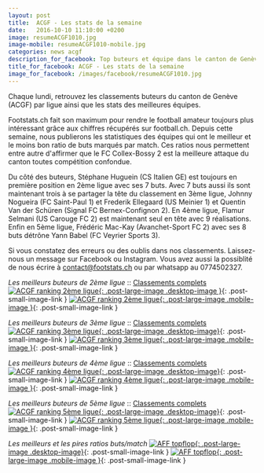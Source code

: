 ```yaml
---
layout: post
title:  ACGF - Les stats de la semaine
date:   2016-10-10 11:10:00 +0200
image: resumeACGF1010.jpg
image-mobile: resumeACGF1010-mobile.jpg
categories: news acgf
description_for_facebook: Top buteurs et équipe dans le canton de Genève
title_for_facebook: ACGF - Les stats de la semaine
image_for_facebook: /images/facebook/resumeACGF1010.jpg
---
```

Chaque lundi, retrouvez les classements buteurs du canton de Genève (ACGF) par ligue ainsi que les stats des meilleures équipes.

Footstats.ch fait son maximum pour rendre le football amateur toujours plus intéressant grâce aux chiffres récupérés sur football.ch. Depuis cette semaine, nous publierons les statistiques des équipes qui ont le meilleur et le moins bon ratio de buts marqués par match. Ces ratios nous permettent entre autre d'affirmer que le FC Collex-Bossy 2 est la meilleure attaque du canton toutes compétition confondue.

Du côté des buteurs, Stéphane Huguein (CS Italien GE) est toujours en première position en 2ème ligue avec ses 7 buts. Avec 7 buts aussi ils sont maintenant trois à se partager la tête du classement en 3ème ligue, Johnny Nogueira (FC Saint-Paul 1) et Frederik Ellegaard (US Meinier 1) et Quentin Van der Schüren (Signal FC Bernex-Confignon 2). En 4ème ligue, Flamur Selmani (US Carouge FC 2) est maintenant seul en tête avec 9 réalisations. Enfin en 5ème ligue, Frédéric Mac-Kay (Avanchet-Sport FC 2) avec ses 8 buts détrône Yann Babel (FC Veyrier Sports 3).

Si vous constatez des erreurs ou des oublis dans nos classements. Laissez-nous un message sur Facebook ou Instagram. Vous avez aussi la possiblité de nous écrire à contact@footstats.ch ou par whatsapp au 0774502327.

_Les meilleurs buteurs de 2ème ligue_ :: [Classements complets]({{site.url}}/acgf/2eme-ligue)
[![ACGF ranking 2ème ligue]({{site.url}}/images/posts/rankings/resumeACGF21010.jpg){: .post-large-image .desktop-image }]({{site.url}}/images/posts/rankings/resumeACGF21010.jpg){: .post-small-image-link }
[![ACGF ranking 2ème ligue]({{site.url}}/images/posts/rankings/resumeACGF21010-mobile.jpg){: .post-large-image .mobile-image }]({{site.url}}/images/posts/rankings/resumeACGF21010-mobile.jpg){: .post-small-image-link }

_Les meilleurs buteurs de 3ème ligue_ :: [Classements complets]({{site.url}}/acgf/3eme-ligue)
[![ACGF ranking 3ème ligue]({{site.url}}/images/posts/rankings/resumeACGF31010.jpg){: .post-large-image .desktop-image}]({{site.url}}/images/posts/rankings/resumeACGF31010.jpg){: .post-small-image-link }
[![ACGF ranking 3ème ligue]({{site.url}}/images/posts/rankings/resumeACGF31010-mobile.jpg){: .post-large-image .mobile-image }]({{site.url}}/images/posts/rankings/resumeACGF31010-mobile.jpg){: .post-small-image-link }

_Les meilleurs buteurs de 4ème ligue_ :: [Classements complets]({{site.url}}/acgf/4eme-ligue)
[![ACGF ranking 4ème ligue]({{site.url}}/images/posts/rankings/resumeACGF41010.jpg){: .post-large-image .desktop-image}]({{site.url}}/images/posts/rankings/resumeACGF41010.jpg){: .post-small-image-link }
[![ACGF ranking 4ème ligue]({{site.url}}/images/posts/rankings/resumeACGF41010-mobile.jpg){: .post-large-image .mobile-image }]({{site.url}}/images/posts/rankings/resumeACGF41010-mobile.jpg){: .post-small-image-link }

_Les meilleurs buteurs de 5ème ligue_ :: [Classements complets]({{site.url}}/acgf/5eme-ligue)
[![ACGF ranking 5ème ligue]({{site.url}}/images/posts/rankings/resumeACGF51010.jpg){: .post-large-image .desktop-image}]({{site.url}}/images/posts/rankings/resumeACGF51010.jpg){: .post-small-image-link }
[![ACGF ranking 5ème ligue]({{site.url}}/images/posts/rankings/resumeACGF51010-mobile.jpg){: .post-large-image .mobile-image }]({{site.url}}/images/posts/rankings/resumeACGF51010-mobile.jpg){: .post-small-image-link }

_Les meilleurs et les pires ratios buts/match_
[![AFF topflop]({{site.url}}/images/posts/rankings/topflopACGF1010.jpg){: .post-large-image .desktop-image}]({{site.url}}/images/posts/rankings/topflopACGF1010.jpg){: .post-small-image-link }
[![AFF topflop]({{site.url}}/images/posts/rankings/topflopACGF1010.jpg){: .post-large-image .mobile-image }]({{site.url}}/images/posts/rankings/topflopACGF1010.jpg){: .post-small-image-link }